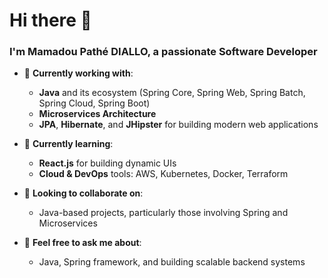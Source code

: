 # Hi there 👋

### I'm Mamadou Pathé DIALLO, a passionate Software Developer

- 🔭 **Currently working with**: 
  - **Java** and its ecosystem (Spring Core, Spring Web, Spring Batch, Spring Cloud, Spring Boot)
  - **Microservices Architecture**
  - **JPA**, **Hibernate**, and **JHipster** for building modern web applications
  
- 🌱 **Currently learning**:
  - **React.js** for building dynamic UIs
  - **Cloud & DevOps** tools: AWS, Kubernetes, Docker, Terraform
  
- 👯 **Looking to collaborate on**: 
  - Java-based projects, particularly those involving Spring and Microservices
  
- 💬 **Feel free to ask me about**:
  - Java, Spring framework, and building scalable backend systems

